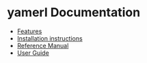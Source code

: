 # yamerl Documentation

* [Features](doc/features.md)
* [Installation instructions](doc/installation.md)
* [Reference Manual](doc/reference-manual)
* [User Guide](doc/user-guide)
